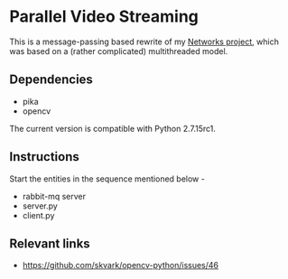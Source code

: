 # Parallel Video Streaming

This is a message-passing based rewrite of my [Networks
project](https://github.com/shivansh/videoStream), which was based on a (rather
complicated) multithreaded model.

## Dependencies

- pika
- opencv

The current version is compatible with Python 2.7.15rc1.

## Instructions

Start the entities in the sequence mentioned below -
- rabbit-mq server
- server.py
- client.py

## Relevant links
- https://github.com/skvark/opencv-python/issues/46
